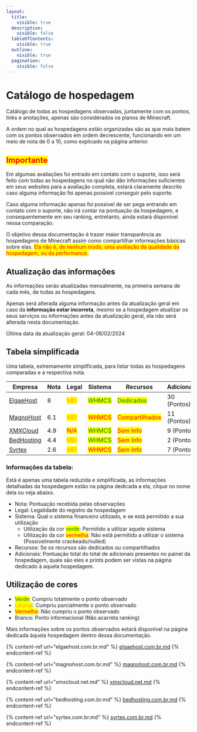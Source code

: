 ```yaml
---
layout:
  title:
    visible: true
  description:
    visible: false
  tableOfContents:
    visible: true
  outline:
    visible: true
  pagination:
    visible: false
---
```


# Catálogo de hospedagem

Catálogo de todas as hospedagens observadas, juntamente com os pontos, links e anotações, apenas são considerados os planos de Minecraft.

A ordem no qual as hospedagens estão organizadas são as que mais batem com os pontos observados em ordem decrescente, funcionando em um meio de nota de 0 a 10, como explicado na página anterior.

## <mark style="color:red;">Importante</mark>

Em algumas avaliações foi entrado em contato com o suporte, isso será feito com todas as hospedagens no qual não dão informações suficientes em seus websites para a avaliação completa, estará claramente descrito caso alguma informação foi apenas possível conseguir pelo suporte.

Caso alguma informação apenas foi possível de ser pega entrando em contato com o suporte, não irá contar na pontuação da hospedagem, e consequentemente em seu ranking, entretanto, ainda estará disponível nessa comparação.

O objetivo dessa documentação é trazer maior transparência as hospedagens de Minecraft assim como compartilhar informações básicas sobre elas. <mark style="color:red;">Ela não é, de nenhum modo, uma avaliação da qualidade da hospedagem, ou da performance.</mark>

## Atualização das informações

As informações serão atualizadas mensalmente, na primeira semana de cada mês, de todas as hospedagens.

Apenas será alterada alguma informação antes da atualização geral em caso da **informação estar incorreta**, mesmo se a hospedagem atualizar os seus serviços ou informações antes da atualização geral, ela não será alterada nesta documentação.

Última data da atualização geral: 04-06/02/2024

## Tabela simplificada

Uma tabela, extremamente simplificada, para listar todas as hospedagens comparadas e a respectiva nota.

<table><thead><tr><th width="135">Empresa</th><th width="71">Nota</th><th width="76">Legal</th><th width="107">Sistema</th><th width="115">Recursos</th><th width="117">Adicionais</th><th data-type="content-ref">Website</th></tr></thead><tbody><tr><td><a href="elgaehost.com.br.md">ElgaeHost</a></td><td>8</td><td><mark style="color:orange;">MEI</mark></td><td><mark style="color:green;">WHMCS</mark></td><td><mark style="color:green;">Dedicados</mark></td><td>30 (Pontos)</td><td><a href="https://www.elgaehost.com.br">https://www.elgaehost.com.br</a></td></tr><tr><td><a href="magnohost.com.br.md">MagnoHost</a></td><td>6.1</td><td><mark style="color:orange;">MEI</mark></td><td><mark style="color:red;">WHMCS</mark></td><td><mark style="color:red;">Compartilhados</mark></td><td>11 (Pontos)</td><td><a href="https://www.magnohost.com.br/">https://www.magnohost.com.br/</a></td></tr><tr><td><a href="xmxcloud.net.md">XMXCloud</a></td><td>4.9</td><td><mark style="color:red;">N/A</mark></td><td><mark style="color:green;">WHMCS</mark></td><td><mark style="color:red;">Sem Info</mark></td><td>9 (Pontos)</td><td><a href="https://xmxcloud.net/">https://xmxcloud.net/</a></td></tr><tr><td><a href="bedhosting.com.br.md">BedHosting</a></td><td>4.4</td><td><mark style="color:orange;">MEI</mark></td><td><mark style="color:green;">WHMCS</mark></td><td><mark style="color:red;">Sem Info</mark></td><td>2 (Pontos)</td><td><a href="https://bedhosting.com.br/">https://bedhosting.com.br/</a></td></tr><tr><td><a href="syrtex.com.br.md">Syrtex</a></td><td>2.6</td><td><mark style="color:orange;">MEI</mark></td><td><mark style="color:red;">WHMCS</mark></td><td><mark style="color:red;">Sem Info</mark></td><td>7 (Pontos)</td><td><a href="https://syrtex.com.br/">https://syrtex.com.br/</a></td></tr></tbody></table>

### Informações da tabela:

Está é apenas uma tabela reduzida e simplificada, as informações detalhadas da hospedagem estão na página dedicada a ela, clique no nome dela ou veja abaixo.

* Nota: Pontuação recebida pelas observações
* Legal: Legalidade do registro da hospedagem
* Sistema: Qual o sistema financeiro utilizado, e se está permitido a sua utilização
  * Utilização da cor <mark style="color:green;">verde</mark>: Permitido a utilizar aquele sistema
  * Utilização da cor <mark style="color:red;">vermelha</mark>: Não está permitido a utilizar o sistema (Possivelmente crackeado/nulled)
* Recursos: Se os recursos são dedicados ou compartilhados
* Adicionais: Pontuação total do total de adicionais presentes no painel da hospedagem, quais são eles e prints podem ser vistas na página dedicado à aquela hospedagem.

## Utilização de cores

* <mark style="color:green;">Verde</mark>: Cumpriu totalmente o ponto observado
* <mark style="color:orange;">Laranja</mark>: Cumpriu parcialmente o ponto observado
* <mark style="color:red;">Vermelho</mark>: Não cumpriu o ponto observado
* Branco: Ponto informacional (Não acarreta ranking)

Mais informações sobre os pontos observados estará disponível na página dedicada àquela hospedagem dentro dessa documentação.

{% content-ref url="elgaehost.com.br.md" %}
[elgaehost.com.br.md](elgaehost.com.br.md)
{% endcontent-ref %}

{% content-ref url="magnohost.com.br.md" %}
[magnohost.com.br.md](magnohost.com.br.md)
{% endcontent-ref %}

{% content-ref url="xmxcloud.net.md" %}
[xmxcloud.net.md](xmxcloud.net.md)
{% endcontent-ref %}

{% content-ref url="bedhosting.com.br.md" %}
[bedhosting.com.br.md](bedhosting.com.br.md)
{% endcontent-ref %}

{% content-ref url="syrtex.com.br.md" %}
[syrtex.com.br.md](syrtex.com.br.md)
{% endcontent-ref %}

